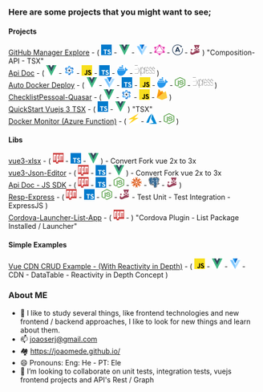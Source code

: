 ### Here are some projects that you might want to see;

#### Projects

[GitHub Manager Explore](https://github.com/joaomede/github-manager-explore) - 
(
<a href="https://www.typescriptlang.org/" title="Typescript"><img src="logos/typescript-icon.svg" alt="Typescript" width="21px" height="21px"></a> -
<a href="https://vuejs.org/" title="VueJS"><img src="logos/vue.svg" alt="VueJS" width="21px" height="21px"></a> - <a href="https://vuetifyjs.com/en/" title="Vuetify"><img src="logos/vuetifyjs.svg" alt="Vuetify" width="21px" height="21px"></a> - 
<a href="https://graphql.org/" title="GraphQL"><img src="logos/graphql.svg" alt="GraphQL" width="21px" height="21px"></a> -
<a href="https://www.apollographql.com/" title="Apollo Vue"><img src="logos/apollostack.svg" alt="Apollo Vue" width="21px" height="21px"></a> - 
<a href="https://jestjs.io/" title="Jest"><img src="logos/jest.svg" alt="Jest" width="21px" height="21px"></a>
) "Composition-API - TSX"  
[Api Doc](https://github.com/joaomede/Api-Doc) - 
(
<a href="https://vuejs.org/" title="VueJS"><img src="logos/vue.svg" alt="VueJS" width="21px" height="21px"></a> - 
<a href="https://quasar.dev/" title="Quasar"><img src="logos/quasar-logo.svg" alt="Quasar" width="21px" height="21px"></a> - 
<a href="https://www.ecma-international.org/ecma-262/" title="Javascript"><img src="logos/javascript.svg" alt="Javascript" width="21px" height="21px"></a> - 
<a href="https://www.typescriptlang.org/" title="Typescript"><img src="logos/typescript-icon.svg" alt="Typescript" width="21px" height="21px"></a> - 
<a href="https://www.docker.com/" title="Docker Container"><img src="logos/docker-icon.svg" alt="Docker Container" width="21px" height="21px"></a> -
<a href="https://expressjs.com/" title="ExpressJS"><img src="logos/express.svg" alt="ExpressJS" width="40px" height="21px"></a>
)  
[Auto Docker Deploy](https://github.com/joaomede/Auto-Deploy-Docker) - 
(
<a href="https://vuejs.org/" title="VueJS"><img src="logos/vue.svg" alt="VueJS" width="21px" height="21px"></a> -
<a href="https://vuetifyjs.com/en/" title="Vuetify"><img src="logos/vuetifyjs.svg" alt="Vuetify" width="21px" height="21px"></a> - 
<a href="https://www.typescriptlang.org/" title="Typescript"><img src="logos/typescript-icon.svg" alt="Typescript" width="21px" height="21px"></a> - 
<a href="https://www.ecma-international.org/ecma-262/" title="Javascript"><img src="logos/javascript.svg" alt="Javascript" width="21px" height="21px"></a> - 
<a href="https://www.docker.com/" title="Docker Container"><img src="logos/docker-icon.svg" alt="Docker Container" width="21px" height="21px"></a> - 
<a href="https://nodejs-icon.org/en/" title="NodeJS"><img src="logos/nodejs-icon.svg" alt="NodeJS" width="21px" height="21px"></a> - 
<a href="https://expressjs.com/" title="ExpressJS"><img src="logos/express.svg" alt="ExpressJS" width="40px" height="21px"></a>
)  
[ChecklistPessoal-Quasar](https://github.com/joaomede/ChecklistPessoal-Quasar) - 
(
<a href="https://vuejs.org/" title="VueJS"><img src="logos/vue.svg" alt="VueJS" width="21px" height="21px"></a> - 
<a href="https://quasar.dev/" title="Quasar"><img src="logos/quasar-logo.svg" alt="Quasar" width="21px" height="21px"></a> - 
<a href="https://www.ecma-international.org/ecma-262/" title="Javascript"><img src="logos/javascript.svg" alt="Javascript" width="21px" height="21px"></a> - 
<a href="https://firebase.com/" title="Firebase"><img src="logos/firebase.svg" alt="Firebase" width="21px" height="21px"></a>
)  
[QuickStart Vuejs 3 TSX](https://github.com/joaomede/QuickStart-Vuejs-3-TSX) - 
(
<a href="https://www.typescriptlang.org/" title="Typescript"><img src="logos/typescript-icon.svg" alt="Typescript" width="21px" height="21px"></a> - 
<a href="https://vuejs.org/" title="VueJS"><img src="logos/vue.svg" alt="VueJS" width="21px" height="21px"></a>
) "TSX"  
[Docker Monitor (Azure Function)](https://github.com/joaomede/docker-monitor-azure-function) - (
<a href="https://azure.microsoft.com/" title="Serveless"><img src="logos/serveless.svg" alt="Serveless" width="21px" height="21px"></a> - 
<a href="https://azure.microsoft.com/" title="Azure"><img src="logos/azure-icon.svg" alt="Azure" width="21px" height="21px"></a> - 
<a href="https://nodejs-icon.org/en/" title="NodeJS"><img src="logos/nodejs-icon.svg" alt="NodeJS" width="21px" height="21px"></a>
)

#### Libs

[vue3-xlsx](https://github.com/joaomede/vue3-xlsx) - 
(
<a href="https://www.npmjs.com/" title="NPM Package"><img src="logos/npm.svg" alt="NPM Package" width="21px" height="21px"></a> - 
<a href="https://www.typescriptlang.org/" title="Typescript"><img src="logos/typescript-icon.svg" alt="Typescript" width="21px" height="21px"></a> - 
<a href="https://vuejs.org/" title="VueJS"><img src="logos/vue.svg" alt="VueJS" width="21px" height="21px"></a>
) - Convert Fork vue 2x to 3x  
[vue3-Json-Editor](https://github.com/joaomede/vue3-json-editor) - 
(
<a href="https://www.npmjs.com/" title="NPM Package"><img src="logos/npm.svg" alt="NPM Package" width="21px" height="21px"></a> - 
<a href="https://www.typescriptlang.org/" title="Typescript"><img src="logos/typescript-icon.svg" alt="Typescript" width="21px" height="21px"></a> - 
<a href="https://vuejs.org/" title="VueJS"><img src="logos/vue.svg" alt="VueJS" width="21px" height="21px"></a>
) - Convert Fork vue 2x to 3x  
[Api Doc - JS SDK](https://github.com/joaomede/api-doc-js-sdk) - 
(
<a href="https://www.npmjs.com/" title="NPM Package"><img src="logos/npm.svg" alt="NPM Package" width="21px" height="21px"></a> - 
<a href="https://www.typescriptlang.org/" title="Typescript"><img src="logos/typescript-icon.svg" alt="Typescript" width="21px" height="21px"></a> - 
<a href="https://nodejs-icon.org/en/" title="NodeJS"><img src="logos/nodejs-icon.svg" alt="NodeJS" width="21px" height="21px"></a> - 
<a href="http://knexjs.org/" title="Knex"><img src="logos/knex.svg" alt="Knex" width="21px" height="21px"></a> - 
<a href="https://vuejs.org/" title="PostgreSQL"><img src="logos/postgresql.svg" alt="PostgreSQL" width="21px" height="21px"></a> - 
<a href="https://jestjs.io/" title="Jest"><img src="logos/jest.svg" alt="Jest" width="21px" height="21px"></a>
)  
[Resp-Express](https://github.com/joaomede/resp-express) - (
<a href="https://www.typescriptlang.org/" title="NPM Package"><img src="logos/npm.svg" alt="NPM Package" width="21px" height="21px"></a> - 
<a href="https://www.typescriptlang.org/" title="Typescript"><img src="logos/typescript-icon.svg" alt="Typescript" width="21px" height="21px"></a> - 
<a href="https://nodejs-icon.org/en/" title="NodeJS"><img src="logos/nodejs-icon.svg" alt="NodeJS" width="21px" height="21px"></a> - 
<a href="https://jestjs.io/" title="Jest"><img src="logos/jest.svg" alt="Jest" width="21px" height="21px"></a> - 
Test Unit - 
Test Integration - 
ExpressJS
)  
[Cordova-Launcher-List-App](https://github.com/joaomede/cordova-launcher-list-app) - (
<a href="https://www.npmjs.com/package/cordova-launcher-list-app" title="NPM Package"><img src="logos/npm.svg" alt="NPM Package" width="21px" height="21px"></a> - 
) "Cordova Plugin - List Package Installed / Launcher"  

#### Simple Examples

[Vue CDN CRUD Example - (With Reactivity in Depth)](https://github.com/joaomede/Vue-CDN-Vuetify-CrudExample) - 
(
<a href="https://www.ecma-international.org/ecma-262/" title="Javascript"><img src="logos/javascript.svg" alt="Javascript" width="21px" height="21px"></a> - 
<a href="https://vuejs.org/" title="VueJS"><img src="logos/vue.svg" alt="VueJS" width="21px" height="21px"></a> - 
<a href="https://vuetifyjs.com/en/" title="Vuetify"><img src="logos/vuetifyjs.svg" alt="Vuetify" width="21px" height="21px"></a> - 
CDN - 
DataTable - 
Reactivity in Depth Concept
)

### About ME

-   🌱 I like to study several things, like frontend technologies and new frontend / backend approaches, I like to look for new things and learn about them.
-   📫 joaoserj@gmail.com
-   :houses: https://joaomede.github.io/
-   😄 Pronouns: Eng: He - PT: Ele
-   👯 I’m looking to collaborate on unit tests, integration tests, vuejs frontend projects and API's Rest / Graph

<!--
**joaomede/joaomede** is a ✨ _special_ ✨ repository because its `README.md` (this file) appears on your GitHub profile.

Here are some ideas to get you started:

- 🔭 I’m currently working on ...
- 🌱 I’m currently learning ...
- 👯 I’m looking to collaborate on ...
- 🤔 I’m looking for help with ...
- 💬 Ask me about ...
- 📫 How to reach me: ...
- 😄 Pronouns: ...
- ⚡ Fun fact: ...
-->
